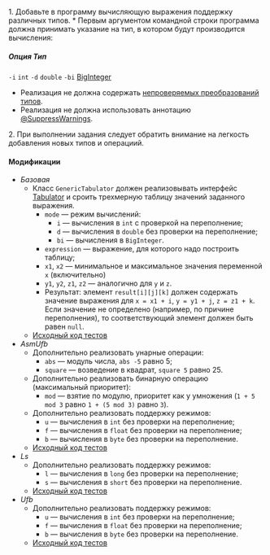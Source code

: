 1\. Добавьте в программу вычисляющую выражения поддержку различных типов. * Первым аргументом командной строки программа должна принимать указание на тип, в котором будут производится вычисления:
##### Опция Тип
`-i` `int`
`-d` `double`
`-bi` [BigInteger](http://docs.oracle.com/javase/8/docs/api/java/math/BigInteger.html)

* Реализация не должна содержать [непроверяемых преобразований типов](http://docs.oracle.com/javase/specs/jls/se8/html/jls-5.html#jls-5.1.9).
* Реализация не должна использовать аннотацию [@SuppressWarnings](http://docs.oracle.com/javase/specs/jls/se8/html/jls-9.html#jls-9.6.4.5).

2\. При выполнении задания следует обратить внимание на легкость добавления новых типов и операциий.

#### Модификации
*   _Базовая_
    *   Класс `GenericTabulator` должен реализовывать интерфейс [Tabulator](/git/geo/paradigms-2019/src/master/java/expression/generic/Tabulator.java) и сроить трехмерную таблицу значений заданного выражения.
        *   `mode` — режим вычислений:
            *   `i` — вычисления в `int` с проверкой на переполнение;
            *   `d` — вычисления в `double` без проверки на переполнение;
            *   `bi` — вычисления в `BigInteger`.
        *   `expression` — выражение, для которого надо построить таблицу;
        *   `x1`, `x2` — минимальное и максимальное значения переменной `x` (включительно)
        *   `y1`, `y2`, `z1`, `z2` — аналогично для `y` и `z`.
        *   Результат: элемент `result[i][j][k]` должен содержать значение выражения для `x = x1 + i`, `y = y1 + j`, `z = z1 + k`. Если значение не определено (например, по причине переполнения), то соответствующий элемент должен быть равен `null`.
    *   [Исходный код тестов](/git/geo/paradigms-2019/src/master/java/expression/generic/GenericTest.java)
*   _AsmUfb_
    *   Дополнительно реализовать унарные операции:
        *   `abs` — модуль числа, `abs -5` равно 5;
        *   `square` — возведение в квадрат, `square 5` равно 25.
    *   Дополнительно реализовать бинарную операцию (максимальный приоритет):
        *   `mod` — взятие по модулю, приоритет как у умножения (`1 + 5 mod 3` равно `1 + (5 mod 3)` равно `3`).
    *   Дополнительно реализовать поддержку режимов:
        *   `u` — вычисления в `int` без проверки на переполнение;
        *   `f` — вычисления в `float` без проверки на переполнение;
        *   `b` — вычисления в `byte` без проверки на переполнение.
    *   [Исходный код тестов](/git/geo/paradigms-2019/src/master/java/expression/generic/GenericAsmUfbTest.java)
*   _Ls_
    *   Дополнительно реализовать поддержку режимов:
        *   `l` — вычисления в `long` без проверки на переполнение;
        *   `s` — вычисления в `short` без проверки на переполнение.
    *   [Исходный код тестов](/git/geo/paradigms-2019/src/master/java/expression/generic/GenericLsTest.java)
*   _Ufb_
    *   Дополнительно реализовать поддержку режимов:
        *   `u` — вычисления в `int` без проверки на переполнение;
        *   `f` — вычисления в `float` без проверки на переполнение;
        *   `b` — вычисления в `byte` без проверки на переполнение.
    *   [Исходный код тестов](/git/geo/paradigms-2019/src/master/java/expression/generic/GenericUfbTest.java)
